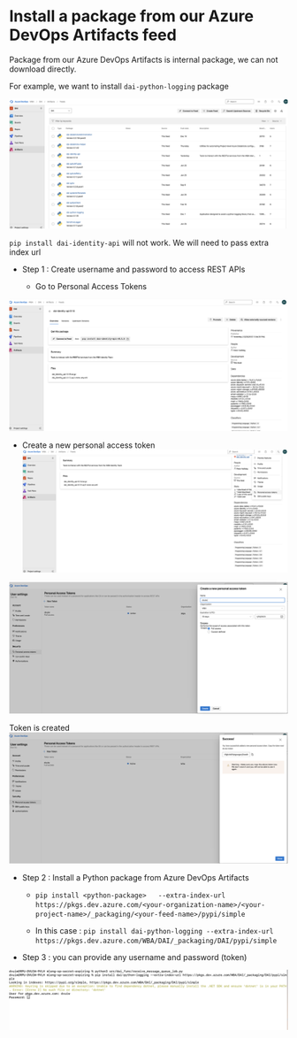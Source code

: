 #   Install a package from our Azure DevOps Artifacts feed 

Package from our Azure DevOps Artifacts is internal package, we can not download directly. 


For example,  we want to install `dai-python-logging` package

![python-package](./docs/image1.png)

`pip install dai-identity-api` will not work. We will need to pass extra index url

- Step 1 : Create username and password  to access REST APIs

  - Go to Personal Access Tokens

![Scenario2](./docs/image2.png)

  - Create a new personal access token
![Scenario4](./docs/image4.png)


![Scenario5](./docs/image5.png)

Token is created
![Scenario3](./docs/image3.png)
- Step 2 : Install a Python package from Azure DevOps Artifacts

  - `pip install <python-package>   --extra-index-url https://pkgs.dev.azure.com/<your-organization-name>/<your-project-name>/_packaging/<your-feed-name>/pypi/simple`

  - In this case : `pip install dai-python-logging --extra-index-url https://pkgs.dev.azure.com/WBA/DAI/_packaging/DAI/pypi/simple`

- Step 3 : you can provide any username and  password (token)

![Scenario6](./docs/image6.png)


